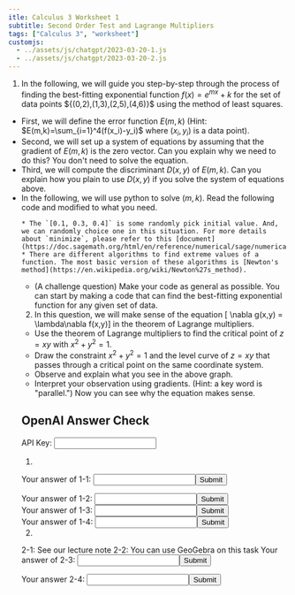 ```yaml
---
itle: Calculus 3 Worksheet 1
subtitle: Second Order Test and Lagrange Multipliers
tags: ["Calculus 3", "worksheet"]
customjs:
  - ../assets/js/chatgpt/2023-03-20-1.js
  - ../assets/js/chatgpt/2023-03-20-2.js
---
```

1. In the following, we will guide you step-by-step through the process of finding the best-fitting exponential function $f(x) = e^{mx} + k$ for the set of data points $\{(0,2),(1,3),(2,5),(4,6)}\$ using the method of least squares.
  * First, we will define the error function $E(m,k)$ (Hint: $E(m,k)=\sum_{i=1}^4(f(x_i)-y_i)$ where $(x_i,y_i)$ is a data point).
  * Second, we will set up a system of equations by assuming that the gradient of $E(m,k)$ is the zero vector. Can you explain why we need to do this? You don't need to solve the equation.
  * Third, we will compute the discriminant $D(x,y)$ of $E(m,k)$. Can you explain how you plain to use $D(x,y)$ if you solve the system of equations above.
  * In the following, we will use python to solve $(m,k)$. Read the following code and modified to what you need. 
    <div class="sage">
      <script type="text/x-sage">
vars = var('x y z')                             # tell your computer to set x, y, and z to be variable
f = 100*(y-x^2)^2+(1-x)^2+100*(z-y^2)^2+(1-y)^2 # set-up functions
minimize(f, [0.1, 0.3, 0.4])                    # find (a,b,c) such that f(a,b,c) is a minimum of $f$.  
      </script>
    </div>

    * The `[0.1, 0.3, 0.4]` is some randomly pick initial value. And, we can randomly choice one in this situation. For more details about `minimize`, please refer to this [document](https://doc.sagemath.org/html/en/reference/numerical/sage/numerical/optimize.html#sage.numerical.optimize.minimize).
    * There are different algorithms to find extreme values of a function. The most basic version of these algorithms is [Newton's method](https://en.wikipedia.org/wiki/Newton%27s_method).
  * (A challenge question) Make your code as general as possible. You can start by making a code that can find the best-fitting exponential function for any given set of data.

2. In this question, we will make sense of the equation
[ \nabla g(x,y) = \lambda\nabla f(x,y)]
in the theorem of Lagrange multipliers.

  * Use the theorem of Lagrange multipliers to find the critical point of $z=xy$ with $x^2+y^2=1$.
  * Draw the constraint $x^2+y^2=1$ and the level curve of $z=xy$ that passes through a critical point on the same coordinate system.
  * Observe and explain what you see in the above graph.
  * Interpret your observation using gradients. (Hint: a key word is "parallel.") Now you can see why the equation makes sense.

## OpenAI Answer Check
<label for="api-key">API Key:</label>
<input type="text" id="api-key" name="api-key">

1. 
  Your answer of 1-1: <input type="text" id="1-1" name='1-1'><button onclick="check1()">Submit</button><br>
  <div id="result-box-1-1"><ChatGPT will show your is correct or not></div>
  Your answer of 1-2: <input type="text" id="1-2" name='1-2'><button onclick="openai_1()">Submit</button><br>
  <div id="result-box-1-2"><ChatGPT will show your is correct or not></div>
  Your answer of 1-3: <input type="text" id="1-3" name='1-3'><button onclick="openai_2()">Submit</button>
  <div id="result-box-1-3"><ChatGPT will show your is correct or not></div>
  Your answer of 1-4: <input type="text" id="1-4" name='1-4'><button onclick="check4()">Submit</button>
  <div id="result-box-1-4"><ChatGPT will show your is correct or not></div>

2. 
  2-1: See our lecture note
  2-2: You can use GeoGebra on this task
  Your answer of 2-3: <input type="text" id="2-3" name='2-3'><button onclick="openai_3()">Submit</button><br>
  <div id="result-box-2-3"><ChatGPT will show your is correct or not></div>
  Your answer 2-4: <input type="text" id="2-4" name='2-4'><button onclick="openai_4()">Submit</button>
  <div id="result-box-2-4"><ChatGPT will show your is correct or not></div>

